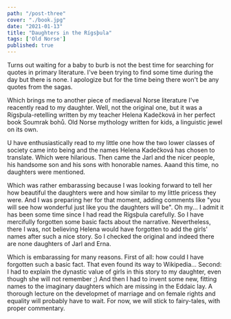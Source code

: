 ```yaml
---
path: "/post-three"
cover: "./book.jpg"
date: "2021-01-13"
title: "Daughters in the Rígsþula"
tags: ['Old Norse']
published: true
---
```

Turns out waiting for a baby to burb is not the best time for searching for quotes in primary literature. I've been trying to find some time during the day but there is none. I apologize but for the time being there won't be any quotes from the sagas.

Which brings me to another piece of mediaeval Norse literature I've reacently read to my daughter. Well, not the original one, but it was a Rígsþula-retelling written by my teacher Helena Kadečková in her perfect book Soumrak bohů. Old Norse mythology written for kids, a linguistic jewel on its own.

U have enthusiastically read to my little one how the two lower classes of society came into being and the names Helena Kadečková has chosen to translate. Which were hilarious. Then came the Jarl and the nicer people, his handsome son and his sons with honorable names. Aaand this time, no daughters were mentioned.

Which was rather embarassing because I was looking forward to tell her how beautiful the daughters were and how similar to my little pricess they were. And I was preparing her for that moment, adding comments like "you will see how wonderful just like you the daughters will be". Oh my... I admit it has been some time since I had read the Rígsþula carefully. So I have mercifully forgotten some basic facts about the narrative. Nevertheless, there I was, not believing Helena would have forgotten to add the girls' names after such a nice story. So I checked the original and indeed there are none daughters of Jarl and Erna.

Which is embarassing for many reasons. First of all: how could I have forgotten such a basic fact. That even found its way to Wikipedia... Second: I had to explain the dynastic value of girls in this story to my daughter, even though she will not remember ;) And then I had to invent some new, fitting names to the imaginary daughters which are missing in the Eddaic lay. A thorough lecture on the developmet of marriage and on female rights and equality will probably have to wait. For now, we will stick to fairy-tales, with proper commentary.